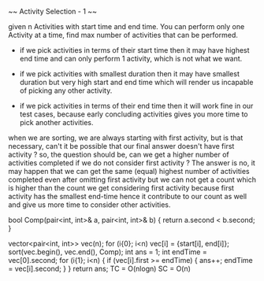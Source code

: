 ~~ Activity Selection - 1 ~~

given n Activities with start time and end time. You can perform only one Activity at a time, find
max number of activities that can be performed. 

- if we pick activities in terms of their start time then it may have highest end time and can only
perform 1 activity, which is not what we want.

- if we pick activities with smallest duration then it may have smallest duration but very high start
and end time which will render us incapable of picking any other activity.

- if we pick activities in terms of their end time then it will work fine in our test cases, because
early concluding activities gives you more time to pick another activities.

when we are sorting, we are always starting with first activity, but is that necessary, can't it be
possible that our final answer doesn't have first activity ?
so, the question should be, can we get a higher number of activities completed if we do not consider
first activity ?
The answer is no, it may happen that we can get the same (equal) highest number of activities completed even
after omitting first activity but we can not get a count which is higher than the count we get considering
first activity because first activity has the smallest end-time hence it contribute to our count as well and
give us more time to consider other activities.

bool Comp(pair<int, int>& a, pair<int, int>& b) {
    return a.second < b.second;
}

vector<pair<int, int>> vec(n);
for (i{0}; i<n) vec[i] = {start[i], end[i]};
sort(vec.begin(), vec.end(), Comp);
int ans = 1;
int endTime = vec[0].second;
for (i{1}; i<n) {
    if (vec[i].first >= endTime) {
        ans++;
        endTime = vec[i].second;
    }
}
return ans;
TC = O(nlogn)
SC = O(n)
